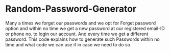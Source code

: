 # Random-Password-Generator
Many a times we forget our passwords and we opt for Forget password option and within no time we get a new password at our registered email-ID or phone no. to login our account. And every time we get a different password. This code explains how to generate such Passwords within no time and what code we can use if in case we need to do so.
